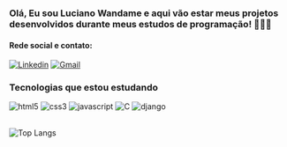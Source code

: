 ### Olá, Eu sou Luciano Wandame e aqui vão estar meus projetos desenvolvidos durante meus estudos de programação! 👨🏽‍💻

#### Rede social e contato:

[![Linkedin](https://img.shields.io/badge/LinkedIn-0077B5?style=for-the-badge&logo=linkedin&logoColor=white)](https://br.linkedin.com/in/luciano-holz-wandame-filho-03132a2a1)
[![Gmail](https://img.shields.io/badge/Gmail-D14836?style=for-the-badge&logo=gmail&logoColor=white)](luwandame@gmail.com)

### Tecnologias que estou estudando
<div style="align:center">
<img alt="html5" src="https://img.shields.io/badge/HTML5-E34F26?style=for-the-badge&logo=html5&logoColor=white"/>
<img alt="css3" src="https://img.shields.io/badge/CSS3-1572B6?style=for-the-badge&logo=css3&logoColor=white"/>
<img alt="javascript" src="https://img.shields.io/badge/JavaScript-F7DF1E?style=for-the-badge&logo=javascript&logoColor=black"/>
<img alt="C" src="https://img.shields.io/badge/C-00599C?style=for-the-badge&logo=c&logoColor=white"/>
<img alt="django" src="![Django](https://img.shields.io/badge/django-%23092E20.svg?style=for-the-badge&logo=django&logoColor=white)">
</div>
<br>

![Top Langs](https://github-readme-stats.vercel.app/api/top-langs/?username=lucianowandame7&layout=compact)

